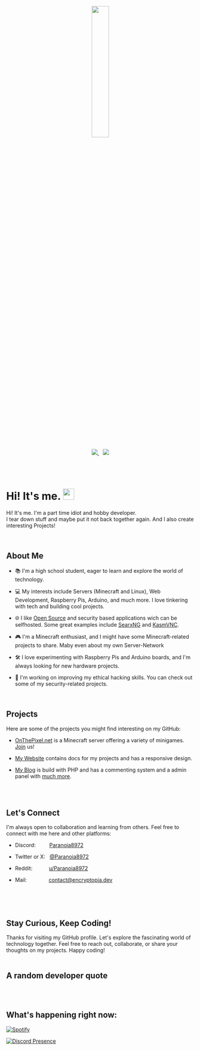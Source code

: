 <p align="center">
  <a href="https://encryptopia.dev">
    <img src="https://github.com/Paranoia8972.png" width="30%" />
  </a>
</p>
<p align="center">
    <a href="https://encryptopia.dev/">
        <img src="https://img.shields.io/badge/My%20Website%20-00183e"/>
    </a>
    &ensp;
    <a href="https://onthepixel.net/">
        <img src="https://img.shields.io/badge/OnThePixel.net%20-751500">
    </a>
</p>
<p></br>
</br></p>
<h1 id="hiitsmeimgsrchttpsmediagiphycommediahvrjclfzcasrr4ia7zgiphygifwidth30">Hi! It's me. <img src="https://media.giphy.com/media/hvRJCLFzcasrR4ia7z/giphy.gif" width="30"></h1>
<p>Hi! It's me. I'm a part time idiot and hobby developer.
<br/>
I tear down stuff and maybe put it not back together again. And I also create interesting Projects!</p>
<p></br></p>
<h2 id="aboutme">About Me</h2>
<ul>
<li><p>📚 I'm a high school student, eager to learn and explore the world of technology.</p></li>
<li><p>💻 My interests include Servers (Minecraft and Linux), Web Development, Raspberry Pis, Arduino, and much more. I love tinkering with tech and building cool projects.</p></li>
<li><p>🌐 I like <a href="https://opensource.org">Open Source</a> and security based applications wich can be selfhosted. Some great examples include <a href="https://github.com/searxng/searxng-docker">SearxNG</a> and <a href="https://github.com/kasmtech/KasmVNC">KasmVNC</a>.</p></li>
<li><p>🎮 I'm a Minecraft enthusiast, and I might have some Minecraft-related projects to share. Maby even about my own Server-Network</p></li>
<li><p>🛠️ I love experimenting with Raspberry Pis and Arduino boards, and I'm always looking for new hardware projects.</p></li>
<li><p>🤖 I'm working on improving my ethical hacking skills. You can check out some of my security-related projects.</p></li>
</ul>
<p></br></p>
<h2 id="projects">Projects</h2>
<p>Here are some of the projects you might find interesting on my GitHub:</p>
<ul>
<li><p><a href="https://onthepixel.net/">OnThePixel.net</a> is a Minecraft server offering a variety of minigames. <a href="https://discord.onthepixel.net/">Join</a> us!</p></li>
<li><p><a href="https://encryptopia.dev/">My Website</a> contains docs for my projects and has a responsive design.</p></li>
<li><p><a href="https://blog.encryptopia.dev/">My Blog</a> is build with PHP and has a commenting system and a admin panel with <a href="https://github.com/paranoia8972/blog-source-code"> much more</a>.</p></li>
</ul>
<p></br>
</br></p>
<h2 id="letsconnect">Let's Connect</h2>
<p>I'm always open to collaboration and learning from others. Feel free to connect with me here and other platforms:</p>
<ul>
<li><p>Discord: &emsp;&ensp;&nbsp;&nbsp; <a href="https://discord.com/users/982984144567017493">Paranoia8972</a></p></li>
<li><p>Twitter or X: &nbsp; <a href="https://x.com/@Paranoia8972">@Paranoia8972</a></p></li>
<li><p>Reddit: &emsp;&ensp;&nbsp;&nbsp;&nbsp;&nbsp; <a href="https://reddit.com/u/Paranoia8972">u/Paranoia8972</a></p></li>
<li><p>Mail: &emsp;&emsp;&ensp;&nbsp;&nbsp;&nbsp;&nbsp; <a href="mailto:contact@encryptopia.dev">contact@encryptopia.dev</a></p></li>
</ul>
<p></br>
</br>
</br></p>
<h2 id="staycuriouskeepcoding">Stay Curious, Keep Coding!</h2>
<p>Thanks for visiting my GitHub profile. Let's explore the fascinating world of technology together. Feel free to reach out, collaborate, or share your thoughts on my projects. Happy coding!
</br>
</br></p>
<h2 id="arandomdeveloperquote">A random developer quote</h2>
<p></br>
</br></p>
<h2 id="whatshappeningrightnow">What's happening right now:</h2>
<p><a href="https://spotify-github-profile.vercel.app/api/view?uid=31lxkybcozg34ujhjk2wnlzmhlb4&redirect=true"><img src="https://spotify-github-profile.vercel.app/api/view?uid=31lxkybcozg34ujhjk2wnlzmhlb4&cover_image=true&theme=novatorem&show_offline=true&background_color=007fff&interchange=true&bar_color=00ff00&bar_color_cover=false" alt="Spotify" /></a></p>
<p><a href="https://discord.com/users/982984144567017493"><img src="https://lanyard.cnrad.dev/api/982984144567017493?theme=:dark?hideDiscrim=true?idleMessage=:Probably%2520doing%2520something%2520else…?showDisplayName=true?borderRadius=:2px" alt="Discord Presence" /></a></p>
